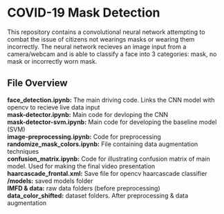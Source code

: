 # COVID-19 Mask Detection
This repository contains a convolutional neural network attempting to combat the issue of citizens not wearings masks or wearing them incorrectly.
The neural network recieves an image input from a camera/webcam and is able to classify a face into 3 categories: mask, no mask or incorrectly worn mask.

## File Overview
**face_detection.ipynb:** The main driving code. Links the CNN model with opencv to recieve live data input \
**mask-detector.ipynb:** Main code for devloping the CNN \
**mask-detector-svm.ipynb:** Main code for developing the baseline model (SVM) \
**image-preprocessing.ipynb:** Code for preprocessing \
**randomize_mask_colors.ipynb:** File containing data augmentation techniques \
**confusion_matrix.ipynb:** Code for illustrating confusion matrix of main model. Used for making the final video presentation \
**haarcascade_frontal.xml:** Save file for opencv haarcascade classifier \
**/models:** saved models folder \
**IMFD & data:** raw data folders (before preprocessing) \
**data_color_shifted:** dataset folders. After preprocessing & data augmentation
